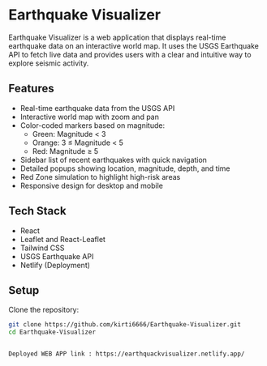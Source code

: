 # Earthquake Visualizer

Earthquake Visualizer is a web application that displays real-time earthquake data on an interactive world map. It uses the USGS Earthquake API to fetch live data and provides users with a clear and intuitive way to explore seismic activity.

## Features

- Real-time earthquake data from the USGS API
- Interactive world map with zoom and pan
- Color-coded markers based on magnitude:
  - Green: Magnitude < 3  
  - Orange: 3 ≤ Magnitude < 5  
  - Red: Magnitude ≥ 5
- Sidebar list of recent earthquakes with quick navigation
- Detailed popups showing location, magnitude, depth, and time
- Red Zone simulation to highlight high-risk areas
- Responsive design for desktop and mobile

## Tech Stack

- React  
- Leaflet and React-Leaflet  
- Tailwind CSS  
- USGS Earthquake API  
- Netlify (Deployment)

## Setup

Clone the repository:
```bash
git clone https://github.com/kirti6666/Earthquake-Visualizer.git
cd Earthquake-Visualizer


Deployed WEB APP link : https://earthquackvisualizer.netlify.app/
